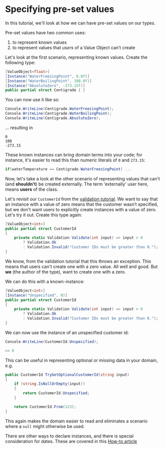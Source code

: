 # Specifying pre-set values

In this tutorial, we'll look at how we can have pre-set values on our types.

Pre-set values have two common uses:

1. to represent known values
2. to represent values that _users_ of a Value Object can’t create

Let's look at the first scenario, representing known values. Create the following type:

```c#
[ValueObject<float>]
[Instance("WaterFreezingPoint", 0.0f)]
[Instance("WaterBoilingPoint", 100.0f)]
[Instance("AbsoluteZero", -273.15f)]
public partial struct Centigrade { }
```

You can now use it like so:

```C#
Console.WriteLine(Centigrade.WaterFreezingPoint);
Console.WriteLine(Centigrade.WaterBoilingPoint);
Console.WriteLine(Centigrade.AbsoluteZero);
```

... resulting in

```
0
100
-273.15
```

These known instances can bring domain terms into your code; for instance, it's easier to read this than 
numeric literals of `0` and `273.15`:

```C#
if(waterTemperature == Centigrade.WaterFreezingPoint) ...
```

Now, let's take a look at the other scenario of representing values that can't (and **shouldn't**) be
created externally. The term 'externally' user here, means **users** of the class.

Let's revisit our `CustomerId` from the [validation tutorial](ValidationTutorial.md). We want to say that an instance
with a value of zero means that the customer wasn’t specified, but we don't want users to explicitly create
instances with a value of zero. Let's try it out. Create this type again:  

```C#
[ValueObject<int>]
public partial struct CustomerId
{
    private static Validation Validate(int input) => input > 0 
        ? Validation.Ok 
        : Validation.Invalid("Customer IDs must be greater than 0.");    
}
```

We know, from the validation tutorial that this throws an exception. This means that users can't create one with
a zero value. All well and good. But **we** (the author of the type), want to create one with a zero.

We can do this with a known-instance:

```C# 
[ValueObject<int>]
[Instance("Unspecified", 0)]
public partial struct CustomerId
{
    private static Validation Validate(int input) => input > 0 
        ? Validation.Ok 
        : Validation.Invalid("Customer IDs must be greater than 0.");    
}
```

We can now use the instance of an unspecified customer id:

```C#
Console.WriteLine(CustomerId.Unspecified);

>> 0
```

This can be useful in representing optional or missing data in your domain, e.g.

```C#
public CustomerId TryGetOptionalCustomerId(string input)
{
    if (string.IsNullOrEmpty(input))
    {
        return CustomerId.Unspecified;
    }

    return CustomerId.From(123);
}
```

This again makes the domain easier to read and eliminates a scenario where a `null` might otherwise be used. 

There are other ways to declare instances, and there is special consideration for dates. These are covered in 
this [How-to article](Instances.md)
